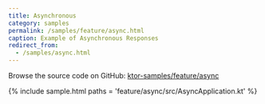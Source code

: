 ```yaml
---
title: Asynchronous
category: samples
permalink: /samples/feature/async.html
caption: Example of Asynchronous Responses
redirect_from:
  - /samples/async.html
---
```


Browse the source code on GitHub: [ktor-samples/feature/async](https://github.com/ktorio/ktor-samples/tree/1.3.0/feature/async)

{% include sample.html paths = 'feature/async/src/AsyncApplication.kt' %}

